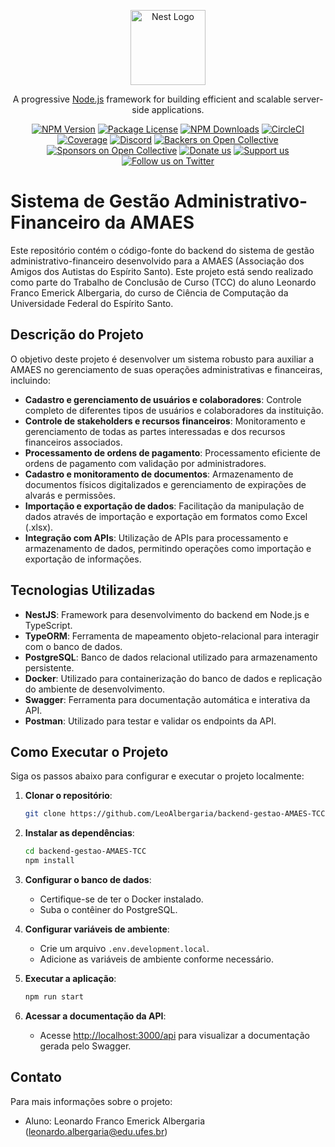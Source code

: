 <p align="center">
  <a href="http://nestjs.com/" target="blank"><img src="https://nestjs.com/img/logo-small.svg" width="120" alt="Nest Logo" /></a>
</p>

[circleci-image]: https://img.shields.io/circleci/build/github/nestjs/nest/master?token=abc123def456
[circleci-url]: https://circleci.com/gh/nestjs/nest

  <p align="center">A progressive <a href="http://nodejs.org" target="_blank">Node.js</a> framework for building efficient and scalable server-side applications.</p>
    <p align="center">
<a href="https://www.npmjs.com/~nestjscore" target="_blank"><img src="https://img.shields.io/npm/v/@nestjs/core.svg" alt="NPM Version" /></a>
<a href="https://www.npmjs.com/~nestjscore" target="_blank"><img src="https://img.shields.io/npm/l/@nestjs/core.svg" alt="Package License" /></a>
<a href="https://www.npmjs.com/~nestjscore" target="_blank"><img src="https://img.shields.io/npm/dm/@nestjs/common.svg" alt="NPM Downloads" /></a>
<a href="https://circleci.com/gh/nestjs/nest" target="_blank"><img src="https://img.shields.io/circleci/build/github/nestjs/nest/master" alt="CircleCI" /></a>
<a href="https://coveralls.io/github/nestjs/nest?branch=master" target="_blank"><img src="https://coveralls.io/repos/github/nestjs/nest/badge.svg?branch=master#9" alt="Coverage" /></a>
<a href="https://discord.gg/G7Qnnhy" target="_blank"><img src="https://img.shields.io/badge/discord-online-brightgreen.svg" alt="Discord"/></a>
<a href="https://opencollective.com/nest#backer" target="_blank"><img src="https://opencollective.com/nest/backers/badge.svg" alt="Backers on Open Collective" /></a>
<a href="https://opencollective.com/nest#sponsor" target="_blank"><img src="https://opencollective.com/nest/sponsors/badge.svg" alt="Sponsors on Open Collective" /></a>
  <a href="https://paypal.me/kamilmysliwiec" target="_blank"><img src="https://img.shields.io/badge/Donate-PayPal-ff3f59.svg" alt="Donate us"/></a>
    <a href="https://opencollective.com/nest#sponsor"  target="_blank"><img src="https://img.shields.io/badge/Support%20us-Open%20Collective-41B883.svg" alt="Support us"></a>
  <a href="https://twitter.com/nestframework" target="_blank"><img src="https://img.shields.io/twitter/follow/nestframework.svg?style=social&label=Follow" alt="Follow us on Twitter"></a>
</p>
  <!--[![Backers on Open Collective](https://opencollective.com/nest/backers/badge.svg)](https://opencollective.com/nest#backer)
  [![Sponsors on Open Collective](https://opencollective.com/nest/sponsors/badge.svg)](https://opencollective.com/nest#sponsor)-->

# Sistema de Gestão Administrativo-Financeiro da AMAES

Este repositório contém o código-fonte do backend do sistema de gestão administrativo-financeiro desenvolvido para a AMAES (Associação dos Amigos dos Autistas do Espírito Santo). Este projeto está sendo realizado como parte do Trabalho de Conclusão de Curso (TCC) do aluno Leonardo Franco Emerick Albergaria, do curso de Ciência de Computação da Universidade Federal do Espírito Santo.

## Descrição do Projeto

O objetivo deste projeto é desenvolver um sistema robusto para auxiliar a AMAES no gerenciamento de suas operações administrativas e financeiras, incluindo:

- **Cadastro e gerenciamento de usuários e colaboradores**: Controle completo de diferentes tipos de usuários e colaboradores da instituição.
- **Controle de stakeholders e recursos financeiros**: Monitoramento e gerenciamento de todas as partes interessadas e dos recursos financeiros associados.
- **Processamento de ordens de pagamento**: Processamento eficiente de ordens de pagamento com validação por administradores.
- **Cadastro e monitoramento de documentos**: Armazenamento de documentos físicos digitalizados e gerenciamento de expirações de alvarás e permissões.
- **Importação e exportação de dados**: Facilitação da manipulação de dados através de importação e exportação em formatos como Excel (.xlsx).
- **Integração com APIs**: Utilização de APIs para processamento e armazenamento de dados, permitindo operações como importação e exportação de informações.

## Tecnologias Utilizadas

- **NestJS**: Framework para desenvolvimento do backend em Node.js e TypeScript.
- **TypeORM**: Ferramenta de mapeamento objeto-relacional para interagir com o banco de dados.
- **PostgreSQL**: Banco de dados relacional utilizado para armazenamento persistente.
- **Docker**: Utilizado para containerização do banco de dados e replicação do ambiente de desenvolvimento.
- **Swagger**: Ferramenta para documentação automática e interativa da API.
- **Postman**: Utilizado para testar e validar os endpoints da API.

## Como Executar o Projeto

Siga os passos abaixo para configurar e executar o projeto localmente:

1. **Clonar o repositório**:

    ```bash
    git clone https://github.com/LeoAlbergaria/backend-gestao-AMAES-TCC.git
    ```

2. **Instalar as dependências**:

    ```bash
    cd backend-gestao-AMAES-TCC
    npm install
    ```

3. **Configurar o banco de dados**:

    - Certifique-se de ter o Docker instalado.
    - Suba o contêiner do PostgreSQL.

4. **Configurar variáveis de ambiente**:

    - Crie um arquivo `.env.development.local`.
    - Adicione as variáveis de ambiente conforme necessário.

5. **Executar a aplicação**:

    ```bash
    npm run start
    ```

6. **Acessar a documentação da API**:

    - Acesse [http://localhost:3000/api](http://localhost:3000/api) para visualizar a documentação gerada pelo Swagger.

## Contato

Para mais informações sobre o projeto:

- Aluno: Leonardo Franco Emerick Albergaria (leonardo.albergaria@edu.ufes.br)